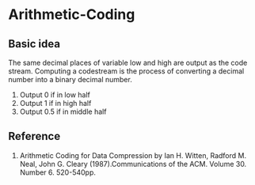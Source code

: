 # Arithmetic-Coding
  
## Basic idea  
The same decimal places of variable low and high are output as the code stream. Computing a codestream is the process of converting a decimal number into a binary decimal number.
1. Output 0 if in low half
2. Output 1 if in high half
3. Output 0.5 if in middle half
  
## Reference
1. Arithmetic Coding for Data Compression by Ian H. Witten, Radford M. Neal, John G. Cleary (1987).Communications of the ACM. Volume 30. Number 6. 520-540pp.
